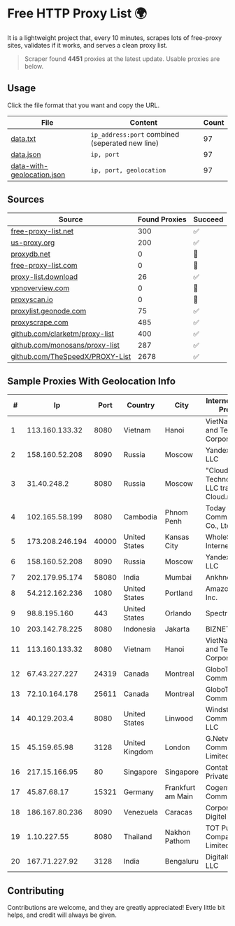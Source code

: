 
# Free HTTP Proxy List 🌍

It is a lightweight project that, every 10 minutes, scrapes lots of free-proxy sites, validates if it works, and serves a clean proxy list.


> Scraper found **4451** proxies at the latest update. Usable proxies are below.

## Usage

Click the file format that you want and copy the URL.


|File|Content|Count|
|----|-------|-----|
|[data.txt](https://raw.githubusercontent.com/themiralay/Proxy-List-World/master/data.txt)|`ip_address:port` combined (seperated new line)|97|
|[data.json](https://raw.githubusercontent.com/themiralay/Proxy-List-World/master/data.json)|`ip, port`|97|
|[data-with-geolocation.json](https://raw.githubusercontent.com/themiralay/Proxy-List-World/master/data-with-geolocation.json)|`ip, port, geolocation`|97|

## Sources

|Source|Found Proxies|Succeed|
|------|-------------|-------|
|[free-proxy-list.net](https://free-proxy-list.net)|300|✅|
|[us-proxy.org](https://www.us-proxy.org)|200|✅|
|[proxydb.net](http://proxydb.net)|0|🚫|
|[free-proxy-list.com](https://free-proxy-list.com/?page=&port=&type%5B%5D=http&type%5B%5D=https&up_time=0&search=Search)|0|🚫|
|[proxy-list.download](https://www.proxy-list.download/HTTP)|26|✅|
|[vpnoverview.com](https://vpnoverview.com/privacy/anonymous-browsing/free-proxy-servers)|0|🚫|
|[proxyscan.io](https://www.proxyscan.io)|0|🚫|
|[proxylist.geonode.com](https://proxylist.geonode.com/api/proxy-list?limit=300&page=1&sort_by=lastChecked&sort_type=desc&protocols=http,https)|75|✅|
|[proxyscrape.com](https://api.proxyscrape.com/v2/?request=displayproxies&protocol=http&timeout=10000&country=all&ssl=all&anonymity=all)|485|✅|
|[github.com/clarketm/proxy-list](https://raw.githubusercontent.com/clarketm/proxy-list/master/proxy-list-raw.txt)|400|✅|
|[github.com/monosans/proxy-list](https://raw.githubusercontent.com/monosans/proxy-list/main/proxies/http.txt)|287|✅|
|[github.com/TheSpeedX/PROXY-List](https://raw.githubusercontent.com/TheSpeedX/PROXY-List/master/http.txt)|2678|✅|


## Sample Proxies With Geolocation Info

|#|Ip|Port|Country|City|Internet Service Provider|
|-|--|----|-------|----|-------------------------|
|1|113.160.133.32|8080|Vietnam|Hanoi|VietNam Post and Telecom Corporation|
|2|158.160.52.208|8090|Russia|Moscow|Yandex.Cloud LLC|
|3|31.40.248.2|8080|Russia|Moscow|"Cloud Technologies" LLC trading as Cloud.ru|
|4|102.165.58.199|8080|Cambodia|Phnom Penh|Today Communication Co., Ltd|
|5|173.208.246.194|40000|United States|Kansas City|WholeSale Internet|
|6|158.160.52.208|8090|Russia|Moscow|Yandex.Cloud LLC|
|7|202.179.95.174|58080|India|Mumbai|Ankhnet|
|8|54.212.162.236|1080|United States|Portland|Amazon.com, Inc.|
|9|98.8.195.160|443|United States|Orlando|Spectrum|
|10|203.142.78.225|8080|Indonesia|Jakarta|BIZNET|
|11|113.160.133.32|8080|Vietnam|Hanoi|VietNam Post and Telecom Corporation|
|12|67.43.227.227|24319|Canada|Montreal|GloboTech Communications|
|13|72.10.164.178|25611|Canada|Montreal|GloboTech Communications|
|14|40.129.203.4|8080|United States|Linwood|Windstream Communications LLC|
|15|45.159.65.98|3128|United Kingdom|London|G.Network Communications Limited|
|16|217.15.166.95|80|Singapore|Singapore|Contabo Asia Private Limited|
|17|45.87.68.17|15321|Germany|Frankfurt am Main|Cogent Communications|
|18|186.167.80.236|8090|Venezuela|Caracas|Corporacion Digitel C.A|
|19|1.10.227.55|8080|Thailand|Nakhon Pathom|TOT Public Company Limited|
|20|167.71.227.92|3128|India|Bengaluru|DigitalOcean, LLC|



## Contributing

Contributions are welcome, and they are greatly appreciated! Every
little bit helps, and credit will always be given.

